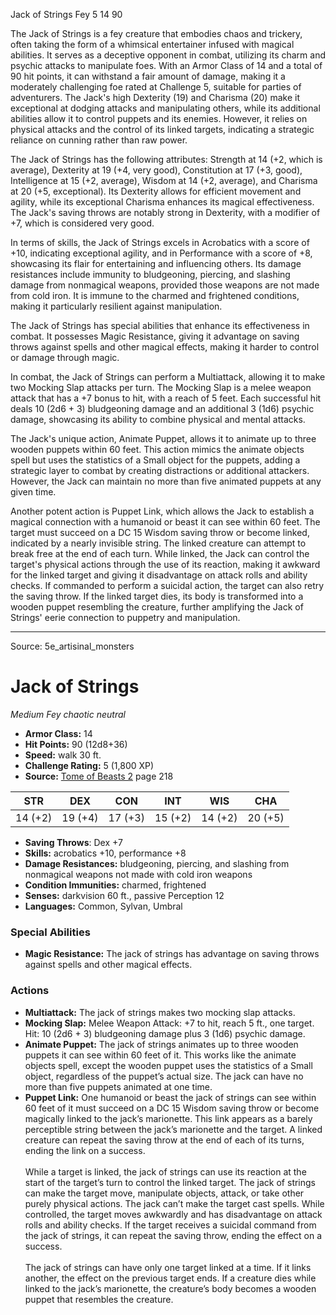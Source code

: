 <MonsterName/>Jack of Strings</MonsterName>
<CreatureType/>Fey</CreatureType>
<CR/>5</CR>
<AC/>14</AC>
<HP/>90</HP>
<summary>The Jack of Strings is a fey creature that embodies chaos and trickery, often taking the form of a whimsical entertainer infused with magical abilities. It serves as a deceptive opponent in combat, utilizing its charm and psychic attacks to manipulate foes. With an Armor Class of 14 and a total of 90 hit points, it can withstand a fair amount of damage, making it a moderately challenging foe rated at Challenge 5, suitable for parties of adventurers. The Jack's high Dexterity (19) and Charisma (20) make it exceptional at dodging attacks and manipulating others, while its additional abilities allow it to control puppets and its enemies. However, it relies on physical attacks and the control of its linked targets, indicating a strategic reliance on cunning rather than raw power.</summary>

<detail>

The Jack of Strings has the following attributes: Strength at 14 (+2, which is average), Dexterity at 19 (+4, very good), Constitution at 17 (+3, good), Intelligence at 15 (+2, average), Wisdom at 14 (+2, average), and Charisma at 20 (+5, exceptional). Its Dexterity allows for efficient movement and agility, while its exceptional Charisma enhances its magical effectiveness. The Jack's saving throws are notably strong in Dexterity, with a modifier of +7, which is considered very good.

In terms of skills, the Jack of Strings excels in Acrobatics with a score of +10, indicating exceptional agility, and in Performance with a score of +8, showcasing its flair for entertaining and influencing others. Its damage resistances include immunity to bludgeoning, piercing, and slashing damage from nonmagical weapons, provided those weapons are not made from cold iron. It is immune to the charmed and frightened conditions, making it particularly resilient against manipulation.

The Jack of Strings has special abilities that enhance its effectiveness in combat. It possesses Magic Resistance, giving it advantage on saving throws against spells and other magical effects, making it harder to control or damage through magic.

In combat, the Jack of Strings can perform a Multiattack, allowing it to make two Mocking Slap attacks per turn. The Mocking Slap is a melee weapon attack that has a +7 bonus to hit, with a reach of 5 feet. Each successful hit deals 10 (2d6 + 3) bludgeoning damage and an additional 3 (1d6) psychic damage, showcasing its ability to combine physical and mental attacks.

The Jack's unique action, Animate Puppet, allows it to animate up to three wooden puppets within 60 feet. This action mimics the animate objects spell but uses the statistics of a Small object for the puppets, adding a strategic layer to combat by creating distractions or additional attackers. However, the Jack can maintain no more than five animated puppets at any given time.

Another potent action is Puppet Link, which allows the Jack to establish a magical connection with a humanoid or beast it can see within 60 feet. The target must succeed on a DC 15 Wisdom saving throw or become linked, indicated by a nearly invisible string. The linked creature can attempt to break free at the end of each turn. While linked, the Jack can control the target's physical actions through the use of its reaction, making it awkward for the linked target and giving it disadvantage on attack rolls and ability checks. If commanded to perform a suicidal action, the target can also retry the saving throw. If the linked target dies, its body is transformed into a wooden puppet resembling the creature, further amplifying the Jack of Strings' eerie connection to puppetry and manipulation.</detail>



---

Source: 5e_artisinal_monsters

# Jack of Strings

*Medium* *Fey* *chaotic neutral*

- **Armor Class:** 14
- **Hit Points:** 90 (12d8+36)
- **Speed:** walk 30 ft.
- **Challenge Rating:** 5 (1,800 XP)
- **Source:** [Tome of Beasts 2](https://koboldpress.com/kpstore/product/tome-of-beasts-2-for-5th-edition) page 218

| STR | DEX | CON | INT | WIS | CHA |
| --- | --- | --- | --- | --- | --- |
| 14 (+2) | 19 (+4) | 17 (+3) | 15 (+2) | 14 (+2) | 20 (+5) |

- **Saving Throws**: Dex +7
- **Skills:** acrobatics +10, performance +8
- **Damage Resistances:** bludgeoning, piercing, and slashing from nonmagical weapons not made with cold iron weapons
- **Condition Immunities:** charmed, frightened
- **Senses:** darkvision 60 ft., passive Perception 12
- **Languages:** Common, Sylvan, Umbral

### Special Abilities

- **Magic Resistance:** The jack of strings has advantage on saving throws against spells and other magical effects.

### Actions

- **Multiattack:** The jack of strings makes two mocking slap attacks.
- **Mocking Slap:** Melee Weapon Attack: +7 to hit, reach 5 ft., one target. Hit: 10 (2d6 + 3) bludgeoning damage plus 3 (1d6) psychic damage.
- **Animate Puppet:** The jack of strings animates up to three wooden puppets it can see within 60 feet of it. This works like the animate objects spell, except the wooden puppet uses the statistics of a Small object, regardless of the puppet’s actual size. The jack can have no more than five puppets animated at one time.
- **Puppet Link:** One humanoid or beast the jack of strings can see within 60 feet of it must succeed on a DC 15 Wisdom saving throw or become magically linked to the jack’s marionette. This link appears as a barely perceptible string between the jack’s marionette and the target. A linked creature can repeat the saving throw at the end of each of its turns, ending the link on a success.<br><br>While a target is linked, the jack of strings can use its reaction at the start of the target’s turn to control the linked target. The jack of strings can make the target move, manipulate objects, attack, or take other purely physical actions. The jack can’t make the target cast spells. While controlled, the target moves awkwardly and has disadvantage on attack rolls and ability checks. If the target receives a suicidal command from the jack of strings, it can repeat the saving throw, ending the effect on a success.<br><br>The jack of strings can have only one target linked at a time. If it links another, the effect on the previous target ends. If a creature dies while linked to the jack’s marionette, the creature’s body becomes a wooden puppet that resembles the creature.




